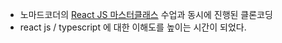 - 노마드코더의 <a href="https://nomadcoders.co/react-masterclass">React JS 마스터클래스</a> 수업과 동시에 진행된 클론코딩 
- react js / typescript 에 대한 이해도를 높이는 시간이 되었다.
